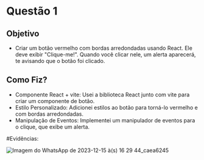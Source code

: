 # Questão 1
## Objetivo
- Criar um botão vermelho com bordas arredondadas usando React. Ele deve exibir "Clique-me!". Quando você clicar nele, um alerta aparecerá, te avisando que o botão foi clicado.

## Como Fiz?
- Componente React + vite: Usei a biblioteca React junto com vite para criar um componente de botão.
- Estilo Personalizado: Adicionei estilos ao botão para torná-lo vermelho e com bordas arredondadas.
- Manipulação de Eventos: Implementei um manipulador de eventos para o clique, que exibe um alerta.

#Evidências:

![Imagem do WhatsApp de 2023-12-15 à(s) 16 29 44_caea6245](https://github.com/joaopamarall/button-react/assets/103014937/c66e93a9-3f28-41eb-96a7-ad7dd8898b46)
